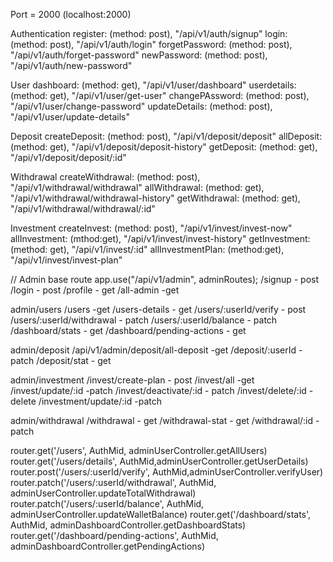 Port = 2000 (localhost:2000)

Authentication 
register: (method: post),  "/api/v1/auth/signup"
login: (method: post), "/api/v1/auth/login"
forgetPassword: (method: post), "/api/v1/auth/forget-password"
newPassword: (method: post), "/api/v1/auth/new-password"

User 
dashboard: (method: get),  "/api/v1/user/dashboard"
userdetails: (method: get), "/api/v1/user/get-user"
changePAssword: (method: post), "/api/v1/user/change-password"
updateDetails: (method: post), "/api/v1/user/update-details"

Deposit 
createDeposit: (method: post), "/api/v1/deposit/deposit"
allDeposit: (method: get), "/api/v1/deposit/deposit-history"
getDeposit: (method: get), "/api/v1/deposit/deposit/:id"

Withdrawal
createWithdrawal: (method: post), "/api/v1/withdrawal/withdrawal"
allWithdrawal: (method: get), "/api/v1/withdrawal/withdrawal-history"
getWithdrawal: (method: get), "/api/v1/withdrawal/withdrawal/:id"

Investment
createInvest: (method: post), "/api/v1/invest/invest-now"
allInvestment: (mthod:get), "/api/v1/invest/invest-history"
getInvestment: (method: get), "/api/v1/invest/:id"
allInvestmentPlan: (method:get), "/api/v1/invest/invest-plan"

// Admin base route
app.use("/api/v1/admin", adminRoutes);
/signup - post
/login - post
/profile - get
/all-admin -get

admin/users
/users -get
/users-details - get
/users/:userId/verify - post
/users/:userId/withdrawal - patch
/users/:userId/balance - patch
/dashboard/stats - get
/dashboard/pending-actions - get

admin/deposit
/api/v1/admin/deposit/all-deposit -get
/deposit/:userId - patch
/deposit/stat - get

admin/investment
/invest/create-plan - post
/invest/all -get
/invest/update/:id -patch
/invest/deactivate/:id - patch
/invest/delete/:id - delete
/investment/update/:id -patch


admin/withdrawal
/withdrawal - get
/withdrawal-stat - get
/withdrawal/:id - patch


router.get('/users', AuthMid, adminUserController.getAllUsers)
router.get('/users/details', AuthMid,adminUserController.getUserDetails)
router.post('/users/:userId/verify', AuthMid,adminUserController.verifyUser)
router.patch('/users/:userId/withdrawal', AuthMid, adminUserController.updateTotalWithdrawal)
router.patch('/users/:userId/balance', AuthMid, adminUserController.updateWalletBalance)
router.get('/dashboard/stats', AuthMid, adminDashboardController.getDashboardStats)
router.get('/dashboard/pending-actions', AuthMid, adminDashboardController.getPendingActions)
